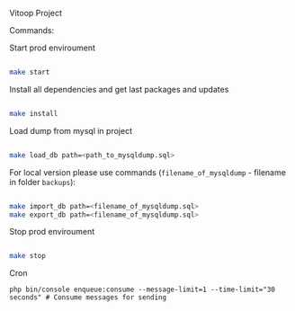 Vitoop Project

Commands:

 Start prod enviroument

```sh

make start 

```

 Install all dependencies and get last packages and updates

```sh

make install 

```

 Load dump from mysql in project

```sh

make load_db path=<path_to_mysqldump.sql> 

```
 For local version please use commands (`filename_of_mysqldump` - filename in folder `backups`):
 ```sh
 
 make import_db path=<filename_of_mysqldump.sql> 
 make export_db path=<filename_of_mysqldump.sql> 
 
 ```


 
 Stop prod enviroument
 
 ```sh
 
 make stop 
 
 ```

Cron
```shell script
php bin/console enqueue:consume --message-limit=1 --time-limit="30 seconds" # Consume messages for sending 
```
